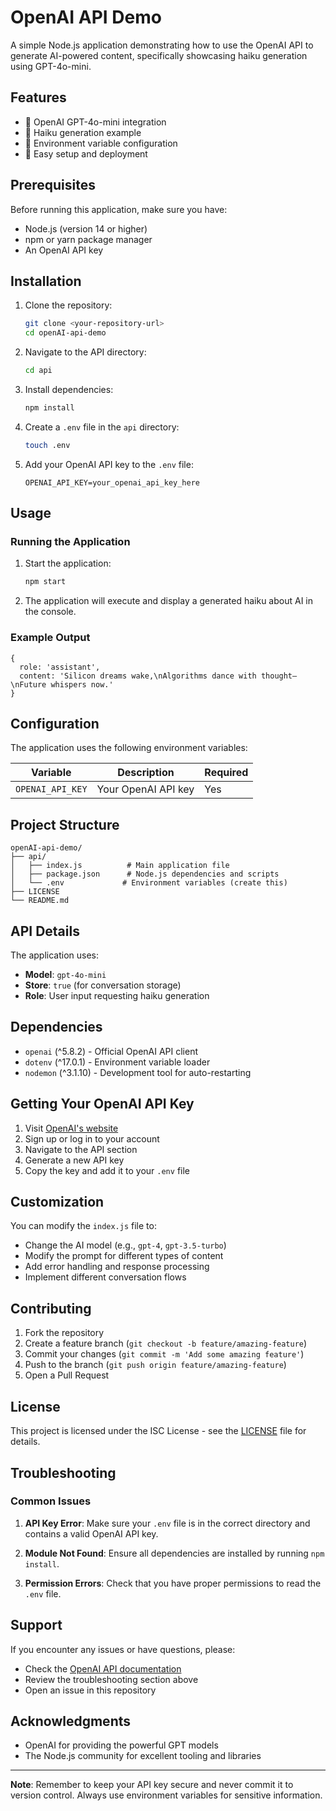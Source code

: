 # OpenAI API Demo

A simple Node.js application demonstrating how to use the OpenAI API to generate AI-powered content, specifically showcasing haiku generation using GPT-4o-mini.

## Features

- 🤖 OpenAI GPT-4o-mini integration
- 📝 Haiku generation example
- 🔐 Environment variable configuration
- 🚀 Easy setup and deployment

## Prerequisites

Before running this application, make sure you have:

- Node.js (version 14 or higher)
- npm or yarn package manager
- An OpenAI API key

## Installation

1. Clone the repository:
   ```bash
   git clone <your-repository-url>
   cd openAI-api-demo
   ```

2. Navigate to the API directory:
   ```bash
   cd api
   ```

3. Install dependencies:
   ```bash
   npm install
   ```

4. Create a `.env` file in the `api` directory:
   ```bash
   touch .env
   ```

5. Add your OpenAI API key to the `.env` file:
   ```
   OPENAI_API_KEY=your_openai_api_key_here
   ```

## Usage

### Running the Application

1. Start the application:
   ```bash
   npm start
   ```

2. The application will execute and display a generated haiku about AI in the console.

### Example Output

```
{
  role: 'assistant',
  content: 'Silicon dreams wake,\nAlgorithms dance with thought—\nFuture whispers now.'
}
```

## Configuration

The application uses the following environment variables:

| Variable | Description | Required |
|----------|-------------|----------|
| `OPENAI_API_KEY` | Your OpenAI API key | Yes |

## Project Structure

```
openAI-api-demo/
├── api/
│   ├── index.js          # Main application file
│   ├── package.json      # Node.js dependencies and scripts
│   └── .env             # Environment variables (create this)
├── LICENSE
└── README.md
```

## API Details

The application uses:
- **Model**: `gpt-4o-mini`
- **Store**: `true` (for conversation storage)
- **Role**: User input requesting haiku generation

## Dependencies

- `openai` (^5.8.2) - Official OpenAI API client
- `dotenv` (^17.0.1) - Environment variable loader
- `nodemon` (^3.1.10) - Development tool for auto-restarting

## Getting Your OpenAI API Key

1. Visit [OpenAI's website](https://platform.openai.com/)
2. Sign up or log in to your account
3. Navigate to the API section
4. Generate a new API key
5. Copy the key and add it to your `.env` file

## Customization

You can modify the `index.js` file to:
- Change the AI model (e.g., `gpt-4`, `gpt-3.5-turbo`)
- Modify the prompt for different types of content
- Add error handling and response processing
- Implement different conversation flows

## Contributing

1. Fork the repository
2. Create a feature branch (`git checkout -b feature/amazing-feature`)
3. Commit your changes (`git commit -m 'Add some amazing feature'`)
4. Push to the branch (`git push origin feature/amazing-feature`)
5. Open a Pull Request

## License

This project is licensed under the ISC License - see the [LICENSE](LICENSE) file for details.

## Troubleshooting

### Common Issues

1. **API Key Error**: Make sure your `.env` file is in the correct directory and contains a valid OpenAI API key.

2. **Module Not Found**: Ensure all dependencies are installed by running `npm install`.

3. **Permission Errors**: Check that you have proper permissions to read the `.env` file.

## Support

If you encounter any issues or have questions, please:
- Check the [OpenAI API documentation](https://platform.openai.com/docs/)
- Review the troubleshooting section above
- Open an issue in this repository

## Acknowledgments

- OpenAI for providing the powerful GPT models
- The Node.js community for excellent tooling and libraries

---

**Note**: Remember to keep your API key secure and never commit it to version control. Always use environment variables for sensitive information.
